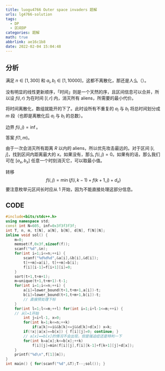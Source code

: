 ```yaml
---
title: luogu4766 Outer space invaders 题解
urls: lg4766-solution
tags:
  - DP
  - 区间DP
categories: 题解
math: true
abbrlink: ae16c1b8
date: 2022-02-04 15:04:48
---
```


## 分析

满足 $n \in [1,300]$ 和 $a_i,b_i \in [1,10000]$，这都不离散化，那还是人么（）。

没有明显的线性更新顺序，「时间」则是一个天然的序，且区间信息可以合并，所以设 $f(l,r)$ 为在时间 $[l,r]$ 内，消灭所有 aliens，所需要的最小代价。

<!--more-->

将时间离散化，数组就能开的下了。此时设所有不重复的 $a_i$ 与 $b_i$ 将总时间划分成 $m$ 段（也即是离散化后 $a_i$ 与 $b_i$ 的总数）。

边界 $f(i,j) = \inf$。

答案 $f(1,m)$。

由于一次会消灭所有距离 $R$  以内的 aliens，所以优先攻击最远的。对于区间 $[i,j]$，找到区间内距离最大的 $x$。如果没有，那么 $f(i,j) = 0$。如果有的话，那么我们可在 $[a_x,b_x]$  任意一个时刻消灭它，可以取最小值。

转移
$$
f(i,j) = \min { \{  f(i,k-1)+f(k+1,j)+d_x\} }
$$
要注意枚举元区间长时应从 1 开始，因为不能直接处理这部分信息。

## CODE

```cpp
#include<bits/stdc++.h>
using namespace std;
const int N=605, inf=0x3f3f3f3f;
int T, n, m, t[N], a[N], b[N], d[N], f[N][N];
inline void sol() {
    m=0;
    memset(f,0x3f,sizeof(f));
    scanf("%d",&n);
    for(int i=1;i<=n;++i) {
        scanf("%d%d%d",&a[i],&b[i],&d[i]);
        t[++m]=a[i], t[++m]=b[i];
        f[i][i-1]=f[i+1][i]=0;
    }
    sort(t+1,t+m+1);
    m=unique(t+1,t+m+1)-t-1;
    for(int i=1;i<=n;++i) {
        a[i]=lower_bound(t+1,t+m+1,a[i])-t;
        b[i]=lower_bound(t+1,t+m+1,b[i])-t;
        // 直接预处理下标
    }
    for(int l=1;l<=m;++l) for(int i=1;i+l-1<=m;++i) {
    // 从l=1开始
        int j=i+l-1, x=0;
        for(int k=1;k<=n;++k)
            if(a[k]>=i&&b[k]<=j&&d[k]>d[x]) x=k;
        if(!x||a[x]==b[x]) { f[i][j]=0; continue; }
        // a[x]==b[x]的情况不会出现，但是强迫症还是特判一下
        for(int k=a[x];k<=b[x];++k)
            f[i][j]=min(f[i][j],f[i][k-1]+f[k+1][j]+d[x]);
    }
    printf("%d\n",f[1][m]);
}
int main() { for(scanf("%d",&T);T--;sol()); }
```
